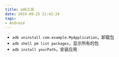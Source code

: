```yaml
---
title: adb工具
date: 2019-09-25 21:42:24
tags:
- Android
---
```


* `adb uninstall com.example.MyApplication`，卸载包
* `adb shell pm list packages`，显示所有的包  
* `adb install yourPath`，安装应用

